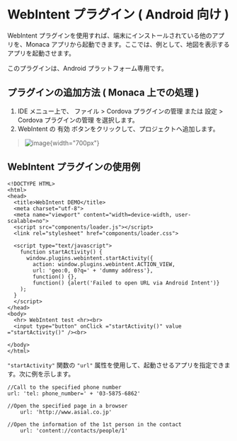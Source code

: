 WebIntent プラグイン ( Android 向け )
=====================================

WebIntent
プラグインを使用すれば、端末にインストールされている他のアプリを、Monaca
アプリから起動できます。ここでは、例として、地図を表示するアプリを起動させます。

<div class="admonition note">

このプラグインは、Android プラットフォーム専用です。

</div>

プラグインの追加方法 ( Monaca 上での処理 )
------------------------------------------

1.  IDE メニュー上で、 ファイル &gt; Cordova プラグインの管理 または
    設定 &gt; Cordova プラグインの管理 を選択します。
2.  WebIntent の 有効 ボタンをクリックして、プロジェクトへ追加します。

> ![image](images/webintent/1.png){width="700px"}

WebIntent プラグインの使用例
----------------------------

``` {.sourceCode .html}
<!DOCTYPE HTML>
<html>
<head>
  <title>WebIntent DEMO</title>
  <meta charset="utf-8">
  <meta name="viewport" content="width=device-width, user-scalable=no">
  <script src="components/loader.js"></script>
  <link rel="stylesheet" href="components/loader.css">

  <script type="text/javascript">
    function startActivity() {
      window.plugins.webintent.startActivity({
        action: window.plugins.webintent.ACTION_VIEW,
        url: 'geo:0, 0?q=' + 'dummy address'},
        function() {},
        function() {alert('Failed to open URL via Android Intent')}
    );
  }
  </script>
</head>
<body>
  <hr> WebIntent test <hr><br>
  <input type="button" onClick ="startActivity()" value ="startActivity()" /><br>

</body>
</html>
```

`"startActivity"` 関数の `"url"`
属性を使用して、起動させるアプリを指定できます。次に例を示します。

``` {.sourceCode .javascript}
//Call to the specified phone number
url: 'tel: phone_number=' + '03-5875-6862'

//Open the specified page in a browser
    url: 'http://www.asial.co.jp'

//Open the information of the 1st person in the contact
    url: 'content://contacts/people/1'
```
